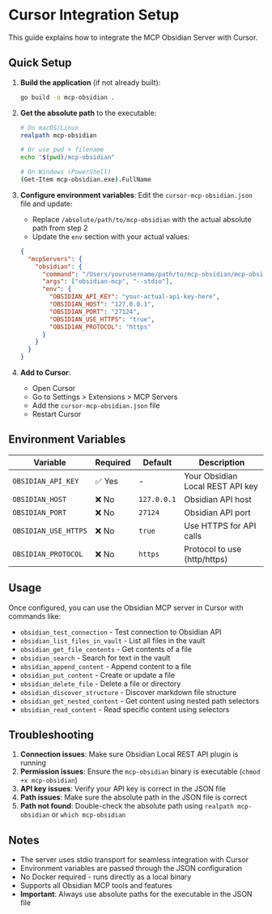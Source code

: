 # Cursor Integration Setup

This guide explains how to integrate the MCP Obsidian Server with Cursor.

## Quick Setup

1. **Build the application** (if not already built):
   ```bash
   go build -o mcp-obsidian .
   ```

2. **Get the absolute path** to the executable:
   ```bash
   # On macOS/Linux
   realpath mcp-obsidian
   
   # Or use pwd + filename
   echo "$(pwd)/mcp-obsidian"
   
   # On Windows (PowerShell)
   (Get-Item mcp-obsidian.exe).FullName
   ```

3. **Configure environment variables**:
   Edit the `cursor-mcp-obsidian.json` file and update:
   - Replace `/absolute/path/to/mcp-obsidian` with the actual absolute path from step 2
   - Update the `env` section with your actual values:
   ```json
   {
     "mcpServers": {
       "obsidian": {
         "command": "/Users/yourusername/path/to/mcp-obsidian/mcp-obsidian",
         "args": ["obsidian-mcp", "--stdio"],
         "env": {
           "OBSIDIAN_API_KEY": "your-actual-api-key-here",
           "OBSIDIAN_HOST": "127.0.0.1",
           "OBSIDIAN_PORT": "27124",
           "OBSIDIAN_USE_HTTPS": "true",
           "OBSIDIAN_PROTOCOL": "https"
         }
       }
     }
   }
   ```

4. **Add to Cursor**:
   - Open Cursor
   - Go to Settings > Extensions > MCP Servers
   - Add the `cursor-mcp-obsidian.json` file
   - Restart Cursor

## Environment Variables

| Variable | Required | Default | Description |
|----------|----------|---------|-------------|
| `OBSIDIAN_API_KEY` | ✅ Yes | - | Your Obsidian Local REST API key |
| `OBSIDIAN_HOST` | ❌ No | `127.0.0.1` | Obsidian API host |
| `OBSIDIAN_PORT` | ❌ No | `27124` | Obsidian API port |
| `OBSIDIAN_USE_HTTPS` | ❌ No | `true` | Use HTTPS for API calls |
| `OBSIDIAN_PROTOCOL` | ❌ No | `https` | Protocol to use (http/https) |

## Usage

Once configured, you can use the Obsidian MCP server in Cursor with commands like:

- `obsidian_test_connection` - Test connection to Obsidian API
- `obsidian_list_files_in_vault` - List all files in the vault
- `obsidian_get_file_contents` - Get contents of a file
- `obsidian_search` - Search for text in the vault
- `obsidian_append_content` - Append content to a file
- `obsidian_put_content` - Create or update a file
- `obsidian_delete_file` - Delete a file or directory
- `obsidian_discover_structure` - Discover markdown file structure
- `obsidian_get_nested_content` - Get content using nested path selectors
- `obsidian_read_content` - Read specific content using selectors

## Troubleshooting

1. **Connection issues**: Make sure Obsidian Local REST API plugin is running
2. **Permission issues**: Ensure the `mcp-obsidian` binary is executable (`chmod +x mcp-obsidian`)
3. **API key issues**: Verify your API key is correct in the JSON file
4. **Path issues**: Make sure the absolute path in the JSON file is correct
5. **Path not found**: Double-check the absolute path using `realpath mcp-obsidian` or `which mcp-obsidian`

## Notes

- The server uses stdio transport for seamless integration with Cursor
- Environment variables are passed through the JSON configuration
- No Docker required - runs directly as a local binary
- Supports all Obsidian MCP tools and features
- **Important**: Always use absolute paths for the executable in the JSON file

